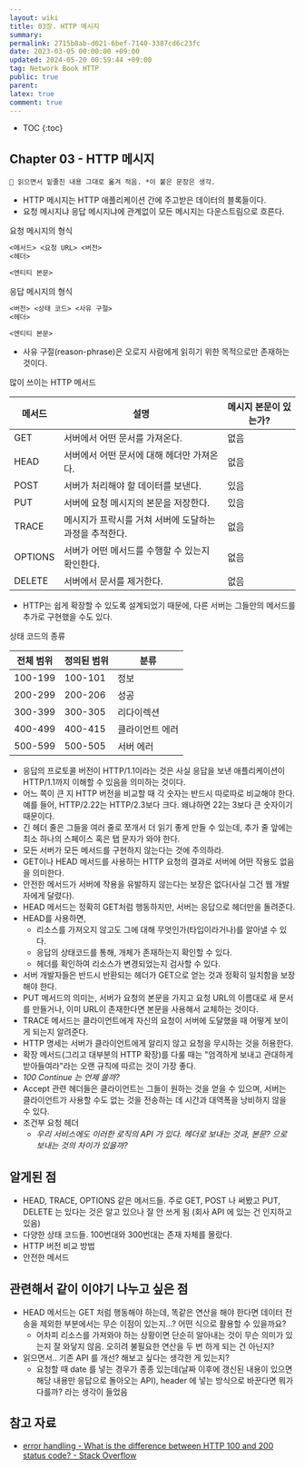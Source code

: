 ```yaml
---
layout: wiki
title: 03장. HTTP 메시지
summary: 
permalink: 2715b8ab-d021-6bef-7140-3387cd6c23fc
date: 2023-03-05 00:00:00 +09:00
updated: 2024-05-20 00:59:44 +09:00
tag: Network Book HTTP 
public: true
parent: 
latex: true
comment: true
---
```


* TOC
{:toc}

## Chapter 03 - HTTP 메시지

```
📌 읽으면서 밑줄친 내용 그대로 옮겨 적음. *이 붙은 문장은 생각.
```

- HTTP 메시지는 HTTP 애플리케이션 간에 주고받은 데이터의 블록들이다.
- 요청 메시지냐 응답 메시지냐에 관계없이 모든 메시지는 다운스트림으로 흐른다.

요청 메시지의 형식
```markdown
<메서드> <요청 URL> <버전>
<헤더>

<엔티티 본문>
```

응답 메시지의 형식
```markdown
<버전> <상태 코드> <사유 구절>
<헤더>

<엔티티 본문>
```

- 사유 구절(reason-phrase)은 오로지 사람에게 읽히기 위한 목적으로만 존재하는 것이다.

많이 쓰이는 HTTP 메서드

| 메서드  | 설명                                                    | 메시지 본문이 있는가? |
| ------- | ------------------------------------------------------- | --------------------- |
| GET     | 서버에서 어떤 문서를 가져온다.                          | 없음                  |
| HEAD    | 서버에서 어떤 문서에 대해 헤더만 가져온다.              | 없음                  |
| POST    | 서버가 처리해야 할 데이터를 보낸다.                     | 있음                  |
| PUT     | 서버에 요청 메시지의 본문을 저장한다.                   | 있음                  |
| TRACE   | 메시지가 프락시를 거쳐 서버에 도달하는 과정을 추적한다. | 없음                  |
| OPTIONS | 서버가 어떤 메서드를 수행할 수 있는지 확인한다.         | 없음                  |
| DELETE  | 서버에서 문서를 제거한다.                               | 없음                  |

- HTTP는 쉽게 확장할 수 있도록 설계되었기 때문에, 다른 서버는 그들만의 메서드를 추가로 구현했을 수도 있다.

상태 코드의 종류

| 전체 범위 | 정의된 범위 | 분류            |
| --------- | ----------- | --------------- |
| 100-199   | 100-101     | 정보            |
| 200-299   | 200-206     | 성공            |
| 300-399   | 300-305     | 리다이렉션      |
| 400-499   | 400-415     | 클라이언트 에러 |
| 500-599   | 500-505     | 서버 에러       |

- 응답의 프로토콜 버전이 HTTP/1.1이라는 것은 사실 응답을 보낸 애플리케이션이 HTTP/1.1까지 이해할 수 있음을 의미하는 것이다.
- 어느 쪽이 큰 지 HTTP 버전을 비교할 때 각 숫자는 반드시 따로따로 비교해야 한다. 예를 들어, HTTP/2.22는 HTTP/2.3보다 크다. 왜냐하면 22는 3보다 큰 숫자이기 때문이다.
- 긴 헤더 줄은 그들을 여러 줄로 쪼개서 더 읽기 좋게 만들 수 있는데, 추가 줄 앞에는 최소 하나의 스페이스 혹은 탭 문자가 와야 한다.
- 모든 서버가 모든 메서드를 구현하지 않는다는 것에 주의하라.
- GET이나 HEAD 메서드를 사용하는 HTTP 요청의 결과로 서버에 어떤 작용도 없음을 의미한다.
- 안전한 메서드가 서버에 작용을 유발하지 않는다는 보장은 없다(사실 그건 웹 개발자에게 달렸다).
- HEAD 메서드는 정확히 GET처럼 행동하지만, 서버는 응답으로 헤더만을 돌려준다.
- HEAD를 사용하면,
	- 리소스를 가져오지 않고도 그에 대해 무엇인가(타입이라거나)를 알아낼 수 있다.
	- 응답의 상태코드를 통해, 개체가 존재하는지 확인할 수 있다.
	- 헤더를 확인하여 리소스가 변경되었는지 검사할 수 있다.
- 서버 개발자들은 반드시 반환되는 헤더가 GET으로 얻는 것과 정확히 일치함을 보장해야 한다.
- PUT 메서드의 의미는, 서버가 요청의 본문을 가지고 요청 URL의 이름대로 새 문서를 만들거나, 이미 URL이 존재한다면 본문을 사용해서 교체하는 것이다.
- TRACE 메서드는 클라이언트에게 자신의 요청이 서버에 도달했을 때 어떻게 보이게 되는지 알려준다.
- HTTP 명세는 서버가 클라이언트에게 알리지 않고 요청을 무시하는 것을 허용한다.
- 확장 메서드(그리고 대부분의 HTTP 확장)를 다룰 때는 "엄격하게 보내고 관대하게 받아들여라"라는 오랜 규칙에 따르는 것이 가장 좋다.
- *100 Continue 는 언제 쓸까?*
- Accept 관련 헤더들은 클라이언트는 그들이 원하는 것을 얻을 수 있으며, 서버는 클라이언트가 사용할 수도 없는 것을 전송하는 데 시간과 대역폭을 낭비하지 않을 수 있다.
- 조건부 요청 헤더
	- *우리 서비스에도 이러한 로직의 API 가 있다. 헤더로 보내는 것과, 본문? 으로 보내는 것의 차이가 있을까?*

## 알게된 점

- HEAD, TRACE, OPTIONS 같은 메서드들. 주로 GET, POST 나 써봤고 PUT, DELETE 는 있다는 것은 알고 있으나 잘 안 쓰게 됨 (회사 API 에 있는 건 인지하고 있음)
- 다양한 상태 코드들. 100번대와 300번대는 존재 자체를 몰랐다.
- HTTP 버전 비교 방법
- 안전한 메서드

## 관련해서 같이 이야기 나누고 싶은 점

- HEAD 메서드는 GET 처럼 행동해야 하는데, 똑같은 연산을 해야 한다면 데이터 전송을 제외한 부분에서는 무슨 이점이 있는지...? 어떤 식으로 활용할 수 있을까요?
	- 어차피 리소스를 가져와야 하는 상황이면 단순히 알아내는 것이 무슨 의미가 있는지 잘 와닿지 않음. 오히려 불필요한 연산을 두 번 하게 되는 건 아닌지?
- 읽으면서.. 기존 API 를 개선? 해보고 싶다는 생각한 게 있는지?
	- 요청할 때 date 를 넣는 경우가 종종 있는데(날짜 이후에 갱신된 내용이 있으면 해당 내용만 응답으로 돌아오는 API), header 에 넣는 방식으로 바꾼다면 뭐가 다를까? 라는 생각이 들었음

## 참고 자료

- [error handling - What is the difference between HTTP 100 and 200 status code? - Stack Overflow](https://stackoverflow.com/questions/24799037/what-is-the-difference-between-http-100-and-200-status-code)
